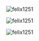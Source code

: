 <p><img align="center" src="https://github-readme-stats.vercel.app/api?username=felix1251&show_icons=true&locale=en&theme=dark&hide=contribs,issues" alt="felix1251" /></p>
<p><img align="center" src="https://github-readme-streak-stats.herokuapp.com/?user=felix1251&theme=dark" alt="felix1251" /></p>
<p><img align="center" src="https://github-readme-stats.vercel.app/api/top-langs?username=felix1251&show_icons=true&locale=en&layout=compact&theme=dark" alt="felix1251" /></p>

